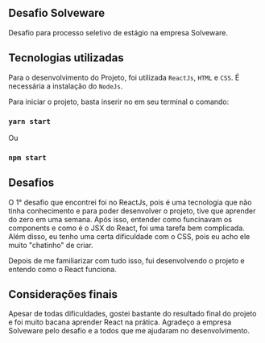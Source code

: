 ## Desafio Solveware

Desafio para processo seletivo de estágio na empresa Solveware.

## Tecnologias utilizadas

Para o desenvolvimento do Projeto, foi utilizada `ReactJs`, `HTML` e `CSS`. É necessária a instalação do `NodeJs`.

Para iniciar o projeto, basta inserir no em seu terminal o comando:
### `yarn start`
Ou
### `npm start`

## Desafios

O 1° desafio que encontrei foi no ReactJs, pois é uma tecnologia que não tinha conhecimento e para poder desenvolver o projeto, tive que aprender do zero em uma semana. Após isso, entender como funcinavam os components e como é o JSX do React, foi uma tarefa bem complicada. Além disso, eu tenho uma certa dificuldade com o CSS, pois eu acho ele muito "chatinho" de criar.

Depois de me familiarizar com tudo isso, fui desenvolvendo o projeto e entendo como o React funciona.

## Considerações finais

Apesar de todas dificuldades, gostei bastante do resultado final do projeto e foi muito bacana aprender React na prática.
Agradeço a empresa Solveware pelo desafio e a todos que me ajudaram no desenvolvimento.
